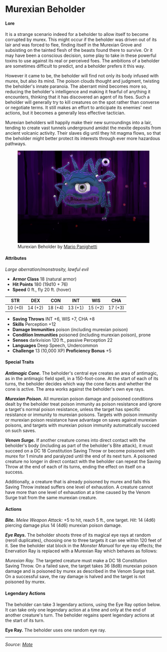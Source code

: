 # Murexian Beholder

#### Lore

It is a strange scenario indeed for a beholder to allow itself to become corrupted by murex. This might occur if the beholder was driven out of its lair and was forced to flee, finding itself in the Murexian Grove and subsisting on the tainted flesh of the beasts found there to survive. Or it may have been a conscious decision, some play to take in these powerful toxins to use against its real or perceived foes. The ambitions of a beholder are sometimes difficult to predict, and a beholder prefers it this way.

However it came to be, the beholder will find not only its body infused with murex, but also its mind. The poison clouds thought and judgment, twisting the beholder's innate paranoia. The aberrant mind becomes more so, reducing the beholder's intelligence and making it fearful of anything it encounters, thinking that it has discovered an agent of its foes. Such a beholder will generally try to kill creatures on the spot rather than converse or negotiate terms. It still makes an effort to anticipate its enemies' next actions, but it becomes a generally less effective tactician.

Murexian beholders will happily make their new surroundings into a lair, tending to create vast tunnels underground amidst the mexite deposits from ancient volcanic activity. Their slaves dig until they hit magma flows, so that the beholder might better protect its interests through ever more hazardous pathways.

<figure>
  <img src="murexian-beholder-mario-panighetti.png" alt="Drawing of murexian beholder, depicting a beholder with purple stripes across its indigo body, with its eyes all shaded purple, and viscous purple liquid oozing from its mouth and numerous eyeballs, framed by a backdrop of purple and black trees." />
  <figcaption>Murexian Beholder by <a href="https://mario.panighetti.net">Mario Panighetti</a></figcaption>
</figure>

#### Attributes

_Large aberration/monstrosity, lawful evil_

- **Armor Class** 18 (natural armor)
- **Hit Points** 180 (19d10 + 76)
- **Speed** 0 ft., fly 20 ft. (hover)

|  STR  |  DEX  |  CON  |  INT  |  WIS  |  CHA  |
|:-----:|:-----:|:-----:|:-----:|:-----:|:-----:|
|10 (+0)|14 (+2)|18 (+4)|13 (+1)|15 (+2)|17 (+3)|

- **Saving Throws** INT +6, WIS +7, CHA +8
- **Skills** Perception +12
- **Damage Immunities** poison (including murexian poison)
- **Condition Immunities** poisoned (including murexian poison), prone
- **Senses** darkvision 120 ft., passive Perception 22
- **Languages** Deep Speech, Undercommon
- **Challenge** 13 (10,000 XP) **Proficiency Bonus** +5

#### Special Traits

_**Antimagic Cone.**_ The beholder's central eye creates an area of antimagic, as in the antimagic field spell, in a 150-foot-cone. At the start of each of its turns, the beholder decides which way the cone faces and whether the cone is active. The area works against the beholder's own eye rays.

_**Murexian Poison.**_ All murexian poison damage and poisoned conditions dealt by the beholder treat poison immunity as poison resistance and ignore a target's normal poison resistance, unless the target has specific resistance or immunity to murexian poisons. Targets with poison immunity or murexian poison resistance have advantage on saves against murexian poisons, and targets with murexian poison immunity automatically succeed on such saves.

_**Venom Surge.**_ If another creature comes into direct contact with the beholder's body (including as part of the beholder's Bite attack), it must succeed on a DC 18 Constitution Saving Throw or become poisoned with murex for 1 minute and paralyzed until the end of its next turn. A poisoned creature no longer in direct contact with the beholder can repeat the Saving Throw at the end of each of its turns, ending the effect on itself on a success.

Additionally, a creature that is already poisoned by murex and fails this Saving Throw instead suffers one level of exhaustion. A creature cannot have more than one level of exhaustion at a time caused by the Venom Surge trait from the same murexian creature.

#### Actions

_**Bite.**_ _Melee Weapon Attack:_ +5 to hit, reach 5 ft., one target. _Hit:_ 14 (4d6) piercing damage plus 14 (4d6) murexian poison damage.

_**Eye Rays.**_ The beholder shoots three of its magical eye rays at random (reroll duplicates), choosing one to three targets it can see within 120 feet of it. See the beholder stat block in the _Monster Manual_ for eye ray effects; the Enervation Ray is replaced with a Murexian Ray which behaves as follows:

_Murexian Ray._ The targeted creature must make a DC 18 Constitution Saving Throw. On a failed save, the target takes 36 (8d8) murexian poison damage and is poisoned by murex as described in the Venom Surge trait. On a successful save, the ray damage is halved and the target is not poisoned by murex.

#### Legendary Actions

The beholder can take 3 legendary actions, using the Eye Ray option below. It can take only one legendary action at a time and only at the end of another creature's turn. The beholder regains spent legendary actions at the start of its turn.

**Eye Ray.** The beholder uses one random eye ray.

---

_Source: [Mote](https://github.com/mpanighetti/dnd5e-mote)_
